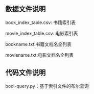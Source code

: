 ## 数据文件说明

<!--注：当前所有文件都是在jieba分词,哈工大停用词表,中文同义词表的基础上建立的-->

book_index_table.csv: 书籍索引表

movie_index_table.csv: 电影索引表

bookname.txt:书籍文档名全列表

moviename.txt:电影文档名全列表

## 代码文件说明

bool-query.py：基于索引文件的布尔查询
